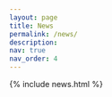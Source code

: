 ```yaml
---
layout: page
title: News
permalink: /news/
description: 
nav: true
nav_order: 4
---
```


{% include news.html %}
